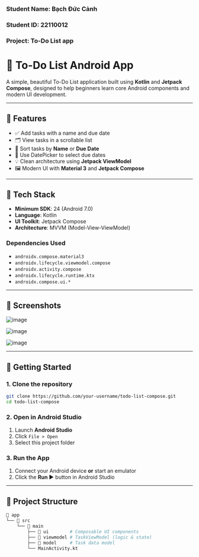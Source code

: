 ### Student Name: Bạch Đức Cảnh
### Student ID: 22110012
### Project: To-Do List app

# 📝 To-Do List Android App

A simple, beautiful To-Do List application built using **Kotlin** and **Jetpack Compose**, designed to help beginners learn core Android components and modern UI development.

---

## 📱 Features

- ✅ Add tasks with a name and due date  
- 🗂️ View tasks in a scrollable list  
- 🔀 Sort tasks by **Name** or **Due Date**  
- 📅 Use DatePicker to select due dates  
- 💡 Clean architecture using **Jetpack ViewModel**  
- 🖼️ Modern UI with **Material 3** and **Jetpack Compose**

---

## 🧰 Tech Stack

- **Minimum SDK**: 24 (Android 7.0)
- **Language**: Kotlin
- **UI Toolkit**: Jetpack Compose
- **Architecture**: MVVM (Model-View-ViewModel)

### Dependencies Used

- `androidx.compose.material3`
- `androidx.lifecycle.viewmodel.compose`
- `androidx.activity.compose`
- `androidx.lifecycle.runtime.ktx`
- `androidx.compose.ui.*`

---

## 📸 Screenshots

![image](https://github.com/user-attachments/assets/188ff75f-71b7-466b-be36-e57508ff22f5)

![image](https://github.com/user-attachments/assets/55e13816-d0cc-4869-a26b-5005014c1a33)

![image](https://github.com/user-attachments/assets/fff4e382-e176-4ec3-9649-0361293e83dd)

---

## 🚀 Getting Started

### 1. Clone the repository

```bash
git clone https://github.com/your-username/todo-list-compose.git
cd todo-list-compose
```

### 2. Open in Android Studio

1. Launch **Android Studio**
2. Click `File > Open`
3. Select this project folder

### 3. Run the App

1. Connect your Android device **or** start an emulator
2. Click the **Run ▶️** button in Android Studio

---

## 📂 Project Structure

```bash
📁 app
└── 📁 src
    └── 📁 main
        ├── 📁 ui        # Composable UI components
        ├── 📁 viewmodel # TaskViewModel (logic & state)
        ├── 📁 model     # Task data model
        └── MainActivity.kt
```

